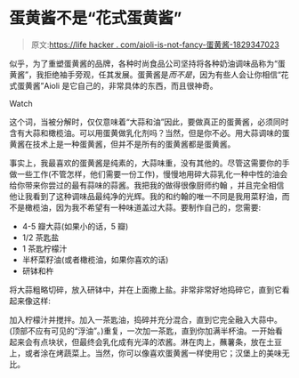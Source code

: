 # 蛋黄酱不是“花式蛋黄酱”

> 原文:[https://life hacker . com/aioli-is-not-fancy-蛋黄酱-1829347023](https://lifehacker.com/aioli-is-not-fancy-mayonnaise-1829347023)

似乎，为了重塑蛋黄酱的品牌，各种时尚食品公司坚持将各种奶油调味品称为“蛋黄酱”，我拒绝袖手旁观，任其发展。蛋黄酱是*而不是*，因为有些人会让你相信“花式蛋黄酱”Aioli 是它自己的，非常具体的东西，而且很神奇。

Watch

这个词，当被分解时，仅仅意味着“大蒜和油”因此，要做真正的蛋黄酱，必须同时含有大蒜和橄榄油。可以用蛋黄做乳化剂吗？当然，但是你不必。用大蒜调味的蛋黄酱在技术上是一种蛋黄酱，但并不是所有的蛋黄酱都是蛋黄酱。

事实上，我最喜欢的蛋黄酱是纯素的，大蒜味重，没有其他的。尽管这需要你的手做一些工作(不管怎样，他们需要一份工作)，慢慢地用碎大蒜乳化一种中性的油会给你带来你尝过的最有蒜味的蒜酱。我把我的做得很像厨师约翰 ，并且完全相信他让我看到了这种调味品最纯净的光辉。我的和约翰的唯一不同是我用菜籽油，而不是橄榄油，因为我不希望有一种味道盖过大蒜。要制作自己的，您需要:

*   4-5 瓣大蒜(如果小的话，5 瓣)
*   1/2 茶匙盐
*   1 茶匙柠檬汁
*   半杯菜籽油(或者橄榄油，如果你喜欢的话)
*   研钵和杵

将大蒜粗略切碎，放入研钵中，并在上面撒上盐。非常非常好地捣碎它，直到它看起来像这样:

加入柠檬汁并搅拌。加入一茶匙油，捣碎并充分混合，直到它完全融入大蒜中。(顶部不应有可见的“浮油”。)重复，一次加一茶匙，直到你加满半杯油。一开始看起来会有点块状，但最终会乳化成有光泽的浓酱。淋在肉上，蘸薯条，放在土豆上，或者涂在烤蔬菜上。当然，你可以像喜欢蛋黄酱一样使用它；汉堡上的美味无比。
